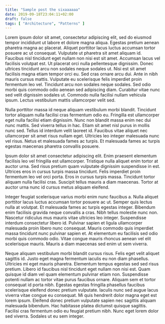 ```yaml
---
title: "Sample post the sixaaaaaa"
date: 2019-09-18T23:04:11+02:00
draft: false
tags: [ "Architecture", "Patterns" ]
---
```


Lorem ipsum dolor sit amet, consectetur adipiscing elit, sed do eiusmod tempor incididunt ut labore et dolore magna aliqua. Egestas pretium aenean pharetra magna ac placerat. Aliquet porttitor lacus luctus accumsan tortor posuere ac ut consequat. Vulputate ut pharetra sit amet aliquam id. Faucibus nisl tincidunt eget nullam non nisi est sit amet. Accumsan lacus vel facilisis volutpat est. Ut placerat orci nulla pellentesque dignissim. Donec ultrices tincidunt arcu non sodales neque sodales ut. Nisi est sit amet facilisis magna etiam tempor orci eu. Sed cras ornare arcu dui. Ante in nibh mauris cursus mattis. Vulputate eu scelerisque felis imperdiet proin fermentum leo vel. Tincidunt arcu non sodales neque sodales. Sed odio morbi quis commodo odio aenean sed adipiscing diam. Curabitur vitae nunc sed velit dignissim sodales ut. Commodo nulla facilisi nullam vehicula ipsum. Lectus vestibulum mattis ullamcorper velit sed.

Nulla porttitor massa id neque aliquam vestibulum morbi blandit. Tincidunt tortor aliquam nulla facilisi cras fermentum odio eu. Fringilla est ullamcorper eget nulla facilisi etiam dignissim. Nunc non blandit massa enim nec dui nunc mattis. Sed viverra tellus in hac. Etiam sit amet nisl purus in mollis nunc sed. Tellus id interdum velit laoreet id. Faucibus vitae aliquet nec ullamcorper sit amet risus nullam eget. Ultricies leo integer malesuada nunc vel risus. Netus et malesuada fames ac turpis. Et malesuada fames ac turpis egestas maecenas pharetra convallis posuere.

Ipsum dolor sit amet consectetur adipiscing elit. Enim praesent elementum facilisis leo vel fringilla est ullamcorper. Tristique nulla aliquet enim tortor at auctor urna. Sed risus pretium quam vulputate dignissim suspendisse in est. Ultrices eros in cursus turpis massa tincidunt. Felis imperdiet proin fermentum leo vel orci porta. Eros in cursus turpis massa. Tincidunt tortor aliquam nulla facilisi cras. Suscipit tellus mauris a diam maecenas. Tortor at auctor urna nunc id cursus metus aliquam eleifend.

Integer feugiat scelerisque varius morbi enim nunc faucibus a. Nulla aliquet porttitor lacus luctus accumsan tortor posuere ac ut. Semper quis lectus nulla at volutpat. Et malesuada fames ac turpis egestas integer. Bibendum enim facilisis gravida neque convallis a cras. Nibh tellus molestie nunc non. Nascetur ridiculus mus mauris vitae ultricies leo integer. Suspendisse interdum consectetur libero id. Pulvinar sapien et ligula ullamcorper malesuada proin libero nunc consequat. Mauris commodo quis imperdiet massa tincidunt nunc pulvinar sapien et. At elementum eu facilisis sed odio morbi quis commodo odio. Vitae congue mauris rhoncus aenean vel elit scelerisque mauris. Mauris a diam maecenas sed enim ut sem viverra.

Neque aliquam vestibulum morbi blandit cursus risus. Felis eget velit aliquet sagittis id. Justo eget magna fermentum iaculis eu non diam phasellus. Ultricies mi eget mauris pharetra. Elementum tempus egestas sed sed risus pretium. Libero id faucibus nisl tincidunt eget nullam non nisi est. Quam quisque id diam vel quam elementum pulvinar etiam non. Suspendisse potenti nullam ac tortor vitae purus faucibus ornare. Aliquam sem et tortor consequat id porta nibh. Egestas egestas fringilla phasellus faucibus scelerisque eleifend donec pretium vulputate. Iaculis nunc sed augue lacus viverra vitae congue eu consequat. Mi quis hendrerit dolor magna eget est lorem ipsum. Eleifend donec pretium vulputate sapien nec sagittis aliquam malesuada bibendum. Hac habitasse platea dictumst quisque sagittis. Facilisi cras fermentum odio eu feugiat pretium nibh. Nunc eget lorem dolor sed viverra. Sodales ut eu sem integer.